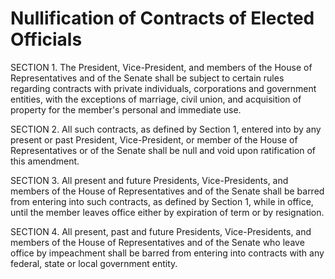 # Nullification of Contracts of Elected Officials

SECTION 1. The President, Vice-President, and members of the House of Representatives and of the Senate shall be subject to certain rules regarding contracts with private individuals, corporations and government entities, with the exceptions of marriage, civil union, and acquisition of property for the member's personal and immediate use.

SECTION 2. All such contracts, as defined by Section 1, entered into by any present or past President, Vice-President, or member of the House of Representatives or of the Senate shall be null and void upon ratification of this amendment.

SECTION 3. All present and future Presidents, Vice-Presidents, and members of the House of Representatives and of the Senate shall be barred from entering into such contracts, as defined by Section 1, while in office, until the member leaves office either by expiration of term or by resignation.

SECTION 4. All present, past and future Presidents, Vice-Presidents, and members of the House of Representatives and of the Senate who leave office by impeachment shall be barred from entering into contracts with any federal, state or local government entity.